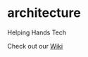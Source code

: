 # architecture
Helping Hands Tech

Check out our [Wiki](https://github.com/helpinghandsvolunteer/architecture/wiki)
